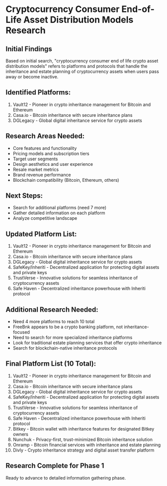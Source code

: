 # Cryptocurrency Consumer End-of-Life Asset Distribution Models Research

## Initial Findings

Based on initial search, "cryptocurrency consumer end of life crypto asset distribution models" refers to platforms and protocols that handle the inheritance and estate planning of cryptocurrency assets when users pass away or become inactive.

## Identified Platforms:
1. Vault12 - Pioneer in crypto inheritance management for Bitcoin and Ethereum
2. Casa.io - Bitcoin inheritance with secure inheritance plans
3. DGLegacy - Global digital inheritance service for crypto assets

## Research Areas Needed:
- Core features and functionality
- Pricing models and subscription tiers
- Target user segments
- Design aesthetics and user experience
- Resale market metrics
- Brand revenue performance
- Blockchain compatibility (Bitcoin, Ethereum, others)

## Next Steps:
- Search for additional platforms (need 7 more)
- Gather detailed information on each platform
- Analyze competitive landscape



## Updated Platform List:
1. Vault12 - Pioneer in crypto inheritance management for Bitcoin and Ethereum
2. Casa.io - Bitcoin inheritance with secure inheritance plans
3. DGLegacy - Global digital inheritance service for crypto assets
4. SafeKey/Inheriti - Decentralized application for protecting digital assets and private keys
5. TrustVerse - Innovative solutions for seamless inheritance of cryptocurrency assets
6. Safe Haven - Decentralized inheritance powerhouse with Inheriti protocol

## Additional Research Needed:
- Need 4 more platforms to reach 10 total
- FreeBnk appears to be a crypto banking platform, not inheritance-focused
- Need to search for more specialized inheritance platforms
- Look for traditional estate planning services that offer crypto inheritance
- Search for blockchain-native inheritance protocols


## Final Platform List (10 Total):
1. Vault12 - Pioneer in crypto inheritance management for Bitcoin and Ethereum
2. Casa.io - Bitcoin inheritance with secure inheritance plans
3. DGLegacy - Global digital inheritance service for crypto assets
4. SafeKey/Inheriti - Decentralized application for protecting digital assets and private keys
5. TrustVerse - Innovative solutions for seamless inheritance of cryptocurrency assets
6. Safe Haven - Decentralized inheritance powerhouse with Inheriti protocol
7. Bitkey - Bitcoin wallet with inheritance features for designated Bitkey owners
8. Nunchuk - Privacy-first, trust-minimized Bitcoin inheritance solution
9. Onramp - Bitcoin financial services with inheritance and estate planning
10. Divly - Crypto inheritance strategy and digital asset transfer platform

## Research Complete for Phase 1
Ready to advance to detailed information gathering phase.

